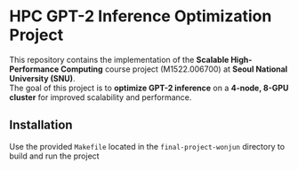 # HPC GPT-2 Inference Optimization Project

This repository contains the implementation of the **Scalable High-Performance Computing** course project (M1522.006700) at **Seoul National University (SNU)**.  
The goal of this project is to **optimize GPT-2 inference** on a **4-node, 8-GPU cluster** for improved scalability and performance.

## Installation

Use the provided `Makefile` located in the `final-project-wonjun` directory to build and run the project